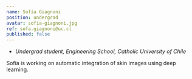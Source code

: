 ```yaml
---
name: Sofía Giagnoni
position: undergrad
avatar: sofía-giagnoni.jpg
ref: sofa.giagnoni@uc.cl
published: false
---
```


- _Undergrad student, Engineering School, Catholic University of Chile_

Sofía is working on automatic integration of skin images using deep learning.